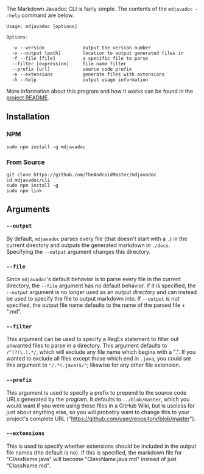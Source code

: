 The Markdown Javadoc CLI is fairly simple. The contents of the `mdjavadoc --help` command are below.

```
Usage: mdjavadoc [options]

Options:

  -v --version				output the version number
  -o --output [path]		location to output generated files in
  -f --file [file]			a specific file to parse
  --filter [expression]		file name filter
  --prefix [url]			source code prefix
  -e --extensions			generate files with extensions
  -h --help					output usage information
```

More information about this program and how it works can be found in the [project README](https://jfenn.me/redirects/?t=github&d=mdjavadoc).

## Installation

### NPM

```shell
sudo npm install -g mdjavadoc
```

### From Source

```shell
git clone https://github.com/TheAndroidMaster/mdjavadoc
cd mdjavadoc/cli
sudo npm install -g
sudo npm link
```

## Arguments

### `--output`

By default, `mdjavadoc` parses every file (that doesn't start with a `.`) in the current directory and outputs the generated markdown in `./docs`. Specifying the `--output` argument changes this directory.

### `--file`

Since `mdjavadoc`'s default behavior is to parse every file in the current directory, the `--file` argument has no default behavior. If it is specified, the `--output` argument is no longer used as an output *directory* and can instead be used to specify the file to output markdown into. If `--output` is not specified, the output file name defaults to the name of the parsed file + ".md".

### `--filter`

This argument can be used to specify a RegEx statement to filter out unwanted files to parse in a directory. This argument defaults to `/^(?!\.).*/`, which will exclude any file name which begins with a ".". If you wanted to exclude all files except those which end in `.java`, you could set this argument to `"/.*(.java)$/"`; likewise for any other file extension.

### `--prefix`

This argument is used to specify a prefix to prepend to the source code URLs generated by the program. It defaults to `../blob/master`, which you would want if you were using these files in a GitHub Wiki, but is useless for just about anything else, so you will probably want to change this to your project's complete URL ("https://github.com/user/repository/blob/master").

### `--extensions`

This is used to specify whether extensions should be included in the output file names (the default is no). If this is specified, the markdown file for "ClassName.java" will become "ClassName.java.md" instead of just "ClassName.md".
